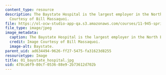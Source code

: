 ```yaml
---
content_type: resource
description: The Baystate Hospital is the largest employer in the North End. Image
  Courtesy of Bill Massaquoi.
file: https://ol-ocw-studio-app-qa.s3.amazonaws.com/courses/11-945-springfield-studio-fall-2005/478ca6f980cf053688e92b73612d702b_01_baystate_hospital.jpg
file_type: image/jpeg
image_metadata:
  caption: The Baystate Hospital is the largest employer in the North End.
  credit: Image Courtesy of Bill Massaquoi.
  image-alt: Baystate.
parent_uid: ad634494-9626-ff27-5475-fa31623d8255
resourcetype: Image
title: 01_baystate_hospital.jpg
uid: 478ca6f9-80cf-0536-88e9-2b73612d702b
---
```

